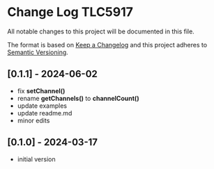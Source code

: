 # Change Log TLC5917

All notable changes to this project will be documented in this file.

The format is based on [Keep a Changelog](http://keepachangelog.com/)
and this project adheres to [Semantic Versioning](http://semver.org/).


## [0.1.1] - 2024-06-02
- fix **setChannel()**
- rename **getChannels()** to **channelCount()**
- update examples
- update readme.md
- minor edits


## [0.1.0] - 2024-03-17
- initial version


